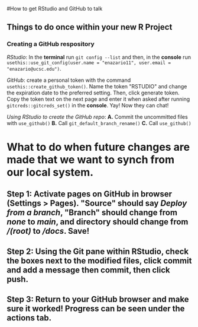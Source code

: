 #How to get RStudio and GitHub to talk 

## Things to do once within your new R Project

### Creating a GitHub respository

*RStudio*: In the **terminal** run `git config --list` and then, in the **console** run `usethis::use_git_config(user.name = "enazario11", user.email = "enazario@ucsc.edu")`. 

*GitHub*: create a personal token with the command `usethis::create_github_token()`. Name the token "RSTUDIO" and change the expiration date to the preferred setting. Then, click generate token. Copy the token text on the next page and enter it when asked after running `gitcreds::gitcreds_set()` in the **console**. Yay! Now they can chat!

*Using RStudio to create the GitHub repo*: 
  **A.** Commit the uncommitted files with `use_github()`
  **B.** Call `git_default_branch_rename()`
  **C.** Call `use_github()`

# What to do when future changes are made that we want to synch from our local system. 

## **Step 1:** Activate pages on GitHub in browser (Settings > Pages). "Source" should say *Deploy from a branch*, "Branch" should change from *none* to *main*, and directory should change from */(root)* to */docs*. Save!

## **Step 2:** Using the Git pane within RStudio, check the boxes next to the modified files, click commit and add a message then commit, then click push. 

## **Step 3:** Return to your GitHub browser and make sure it worked! Progress can be seen under the actions tab. 
